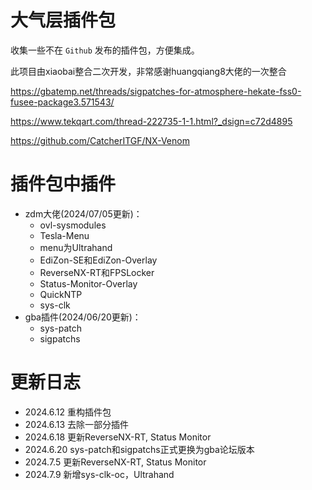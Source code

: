 # 大气层插件包
收集一些不在 `Github` 发布的插件包，方便集成。

此项目由xiaobai整合二次开发，非常感谢huangqiang8大佬的一次整合

https://gbatemp.net/threads/sigpatches-for-atmosphere-hekate-fss0-fusee-package3.571543/

https://www.tekqart.com/thread-222735-1-1.html?_dsign=c72d4895

https://github.com/CatcherITGF/NX-Venom

# 插件包中插件

- zdm大佬(2024/07/05更新)：
  - ovl-sysmodules
  - Tesla-Menu
  - menu为Ultrahand
  - EdiZon-SE和EdiZon-Overlay
  - ReverseNX-RT和FPSLocker
  - Status-Monitor-Overlay
  - QuickNTP
  - sys-clk
- gba插件(2024/06/20更新)：
  - sys-patch
  - sigpatchs

# 更新日志
- 2024.6.12 重构插件包
- 2024.6.13 去除一部分插件
- 2024.6.18 更新ReverseNX-RT, Status Monitor
- 2024.6.20 sys-patch和sigpatchs正式更换为gba论坛版本
- 2024.7.5 更新ReverseNX-RT, Status Monitor
- 2024.7.9 新增sys-clk-oc，Ultrahand 